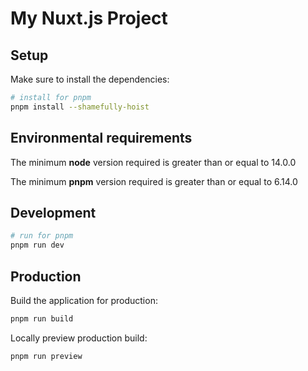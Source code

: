 # My Nuxt.js Project

## Setup

Make sure to install the dependencies:

```bash
# install for pnpm
pnpm install --shamefully-hoist
```

## Environmental requirements
The minimum **node** version required is greater than or equal to 14.0.0

The minimum **pnpm** version required is greater than or equal to 6.14.0

## Development
```bash
# run for pnpm
pnpm run dev
```

## Production

Build the application for production:

```bash
pnpm run build
```

Locally preview production build:

```bash
pnpm run preview
```
